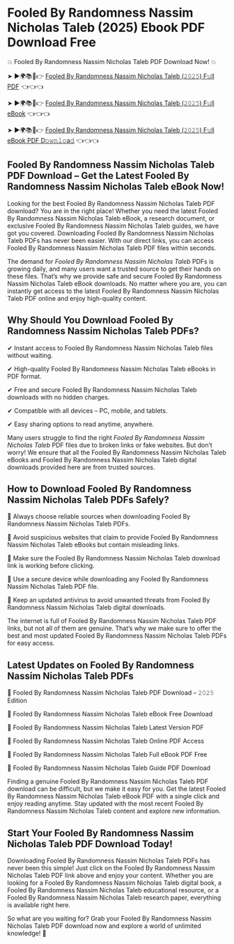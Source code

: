 # Fooled By Randomness Nassim Nicholas Taleb (2025) Ebook PDF Download Free

💥 Fooled By Randomness Nassim Nicholas Taleb PDF Download Now! 💥

➤ ►🌍📚📱👉 [Fooled By Randomness Nassim Nicholas Taleb (𝟸𝟶𝟸𝟻) F𝚞ll PDF](https://getpdf.xyz/fooled-by-randomness-nassim-nicholas-taleb) 👈👈👈


➤ ►🌍📚📱👉 [Fooled By Randomness Nassim Nicholas Taleb (𝟸𝟶𝟸𝟻) F𝚞ll eBook](https://getpdf.xyz/fooled-by-randomness-nassim-nicholas-taleb) 👈👈👈


➤ ►🌍📚📱👉 [Fooled By Randomness Nassim Nicholas Taleb (𝟸𝟶𝟸𝟻) F𝚞ll eBook PDF D𝚘𝚠𝚗𝚕𝚘a𝚍](https://getpdf.xyz/fooled-by-randomness-nassim-nicholas-taleb) 👈👈👈


## Fooled By Randomness Nassim Nicholas Taleb PDF Download – Get the Latest Fooled By Randomness Nassim Nicholas Taleb eBook Now!

Looking for the best Fooled By Randomness Nassim Nicholas Taleb PDF download? You are in the right place! Whether you need the latest Fooled By Randomness Nassim Nicholas Taleb eBook, a research document, or exclusive Fooled By Randomness Nassim Nicholas Taleb guides, we have got you covered. Downloading Fooled By Randomness Nassim Nicholas Taleb PDFs has never been easier. With our direct links, you can access Fooled By Randomness Nassim Nicholas Taleb PDF files within seconds.

The demand for *Fooled By Randomness Nassim Nicholas Taleb* PDFs is growing daily, and many users want a trusted source to get their hands on these files. That’s why we provide safe and secure Fooled By Randomness Nassim Nicholas Taleb eBook downloads. No matter where you are, you can instantly get access to the latest Fooled By Randomness Nassim Nicholas Taleb PDF online and enjoy high-quality content.

## Why Should You Download Fooled By Randomness Nassim Nicholas Taleb PDFs?

✔ Instant access to Fooled By Randomness Nassim Nicholas Taleb files without waiting.

✔ High-quality Fooled By Randomness Nassim Nicholas Taleb eBooks in PDF format.

✔ Free and secure Fooled By Randomness Nassim Nicholas Taleb downloads with no hidden charges.

✔ Compatible with all devices – PC, mobile, and tablets.

✔ Easy sharing options to read anytime, anywhere.

Many users struggle to find the right *Fooled By Randomness Nassim Nicholas Taleb* PDF files due to broken links or fake websites. But don’t worry! We ensure that all the Fooled By Randomness Nassim Nicholas Taleb eBooks and Fooled By Randomness Nassim Nicholas Taleb digital downloads provided here are from trusted sources.

## How to Download Fooled By Randomness Nassim Nicholas Taleb PDFs Safely?

📌 Always choose reliable sources when downloading Fooled By Randomness Nassim Nicholas Taleb PDFs.

📌 Avoid suspicious websites that claim to provide Fooled By Randomness Nassim Nicholas Taleb eBooks but contain misleading links.

📌 Make sure the Fooled By Randomness Nassim Nicholas Taleb download link is working before clicking.

📌 Use a secure device while downloading any Fooled By Randomness Nassim Nicholas Taleb PDF file.

📌 Keep an updated antivirus to avoid unwanted threats from Fooled By Randomness Nassim Nicholas Taleb digital downloads.

The internet is full of Fooled By Randomness Nassim Nicholas Taleb PDF links, but not all of them are genuine. That’s why we make sure to offer the best and most updated Fooled By Randomness Nassim Nicholas Taleb PDFs for easy access.

## Latest Updates on Fooled By Randomness Nassim Nicholas Taleb PDFs

🔹 Fooled By Randomness Nassim Nicholas Taleb PDF Download – 𝟸𝟶𝟸𝟻 Edition

🔹 Fooled By Randomness Nassim Nicholas Taleb eBook Free Download

🔹 Fooled By Randomness Nassim Nicholas Taleb Latest Version PDF

🔹 Fooled By Randomness Nassim Nicholas Taleb Online PDF Access

🔹 Fooled By Randomness Nassim Nicholas Taleb Full eBook PDF Free

🔹 Fooled By Randomness Nassim Nicholas Taleb Guide PDF Download

Finding a genuine Fooled By Randomness Nassim Nicholas Taleb PDF download can be difficult, but we make it easy for you. Get the latest Fooled By Randomness Nassim Nicholas Taleb eBook PDF with a single click and enjoy reading anytime. Stay updated with the most recent Fooled By Randomness Nassim Nicholas Taleb content and explore new information.

## Start Your Fooled By Randomness Nassim Nicholas Taleb PDF Download Today!

Downloading Fooled By Randomness Nassim Nicholas Taleb PDFs has never been this simple! Just click on the Fooled By Randomness Nassim Nicholas Taleb PDF link above and enjoy your content. Whether you are looking for a Fooled By Randomness Nassim Nicholas Taleb digital book, a Fooled By Randomness Nassim Nicholas Taleb educational resource, or a Fooled By Randomness Nassim Nicholas Taleb research paper, everything is available right here.

So what are you waiting for? Grab your Fooled By Randomness Nassim Nicholas Taleb PDF download now and explore a world of unlimited knowledge! 🚀
